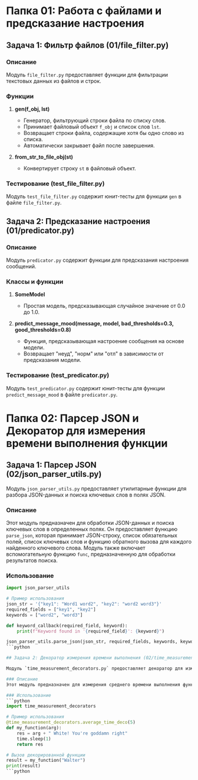 # Папка 01: Работа с файлами и предсказание настроения

## Задача 1: Фильтр файлов (01/file_filter.py)

### Описание
Модуль `file_filter.py` предоставляет функции для фильтрации текстовых данных из файлов и строк.

### Функции

1. **gen(f_obj, lst)**
   - Генератор, фильтрующий строки файла по списку слов.
   - Принимает файловый объект `f_obj` и список слов `lst`.
   - Возвращает строки файла, содержащие хотя бы одно слово из списка.
   - Автоматически закрывает файл после завершения.

2. **from_str_to_file_obj(st)**
   - Конвертирует строку `st` в файловый объект.

### Тестирование (test_file_filter.py)
Модуль `test_file_filter.py` содержит юнит-тесты для функции `gen` в файле `file_filter.py`.

## Задача 2: Предсказание настроения (01/predicator.py)

### Описание
Модуль `predicator.py` содержит функции для предсказания настроения сообщений.

### Классы и функции

1. **SomeModel**
   - Простая модель, предсказывающая случайное значение от 0.0 до 1.0.

2. **predict_message_mood(message, model, bad_thresholds=0.3, good_thresholds=0.8)**
   - Функция, предсказывающая настроение сообщения на основе модели.
   - Возвращает "неуд", "норм" или "отл" в зависимости от предсказания модели.

### Тестирование (test_predicator.py)
Модуль `test_predicator.py` содержит юнит-тесты для функции `predict_message_mood` в файле `predicator.py`.

# Папка 02: Парсер JSON и Декоратор для измерения времени выполнения функции

## Задача 1: Парсер JSON (02/json_parser_utils.py)

Модуль `json_parser_utils.py` предоставляет утилитарные функции для разбора JSON-данных и поиска ключевых слов в полях JSON.

### Описание
Этот модуль предназначен для обработки JSON-данных и поиска ключевых слов в определенных полях. Он предоставляет функцию `parse_json`, которая принимает JSON-строку, список обязательных полей, список ключевых слов и функцию обратного вызова для каждого найденного ключевого слова. Модуль также включает вспомогательную функцию `func`, предназначенную для обработки результатов поиска.

### Использование
```python
import json_parser_utils

# Пример использования
json_str = '{"key1": "Word1 word2", "key2": "word2 word3"}'
required_fields = ["key1", "key2"]
keywords = ["word2", "word3"]

def keyword_callback(required_field, keyword):
    print(f"Keyword found in '{required_field}': {keyword}")

json_parser_utils.parse_json(json_str, required_fields, keywords, keyword_callback)
```python

## Задача 2: Декоратор измерения времени выполнения (02/time_measurement_decorators.py)

Модуль `time_measurement_decorators.py` предоставляет декоратор для измерения и отчета о среднем времени выполнения декорированной функции за несколько вызовов.

### Описание
Этот модуль предназначен для измерения среднего времени выполнения функции за несколько вызовов с использованием декоратора. Он включает функцию-декоратор `average_time_deco`, принимающую параметр `k` - количество последних вызовов для расчета среднего времени. Модуль также содержит пример использования декоратора с функцией `my_function`.

### Использование
```python
import time_measurement_decorators

# Пример использования
@time_measurement_decorators.average_time_deco(5)
def my_function(arg):
    res = arg + " White! You're goddamn right"
    time.sleep(1)
    return res

# Вызов декорированной функции
result = my_function("Walter")
print(result)
```python
